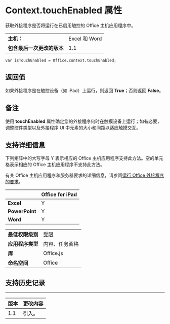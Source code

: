 
# Context.touchEnabled 属性
获取外接程序是否将运行在已启用触控的 Office 主机应用程序中。

|||
|:-----|:-----|
|**主机：**|Excel 和 Word|
|**包含最后一次更改的版本**|1.1|

```
var isTouchEnabled = Office.context.touchEnabled;
```


## 返回值

如果外接程序是在触控设备（如 iPad）上运行，则返回 **True**；否则返回 **False**。


## 备注

使用  **touchEnabled** 属性确定您的外接程序何时在触摸设备上运行；如有必要，调整控件类型以及外接程序 UI 中元素的大小和间距以适应触摸交互。


## 支持详细信息


下列矩阵中的大写字母 Y 表示相应的 Office 主机应用程序支持此方法。空的单元格表示相应的 Office 主机应用程序不支持此方法。

有关 Office 主机应用程序和服务器要求的详细信息，请参阅[运行 Office 外接程序的要求](../../docs/overview/requirements-for-running-office-add-ins.md)。

||**Office for iPad**|
|:-----|:-----|
|**Excel**|Y|
|**PowerPoint**|Y|
|**Word**|Y|

|||
|:-----|:-----|
|**最低权限级别**|[受限](../../docs/develop/requesting-permissions-for-api-use-in-content-and-task-pane-add-ins.md)|
|**应用程序类型**|内容、任务窗格|
|**库**|Office.js|
|**命名空间**|Office|

## 支持历史记录



****


|**版本**|**更改内容**|
|:-----|:-----|
|1.1|引入。|
